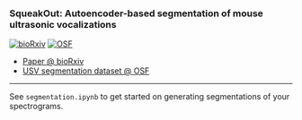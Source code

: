 ### SqueakOut: Autoencoder-based segmentation of mouse ultrasonic vocalizations

<p align="center">
  
  [![bioRxiv](https://img.shields.io/badge/bioRxiv%20DOI-X-blue?style=flat-square&color=%23cf222e)](#)
  [![OSF](https://img.shields.io/badge/DATASET%20DOI-10.17605/OSF.IO/F9SBT-blue?style=flat-square)](https://osf.io/f9sbt/)
  
  
</p>

- [Paper @ bioRxiv](#)
- [USV segmentation dataset @ OSF](https://osf.io/f9sbt/)

---

See `segmentation.ipynb` to get started on generating segmentations of your spectrograms.
